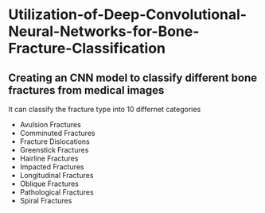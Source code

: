# Utilization-of-Deep-Convolutional-Neural-Networks-for-Bone-Fracture-Classification
## Creating an CNN model to classify different bone fractures from medical images
 It can classify the fracture type into 10 differnet categories
- Avulsion Fractures
- Comminuted Fractures
- Fracture Dislocations
- Greenstick Fractures
- Hairline Fractures
- Impacted Fractures
- Longitudinal Fractures
- Oblique Fractures
- Pathological Fractures
- Spiral Fractures


